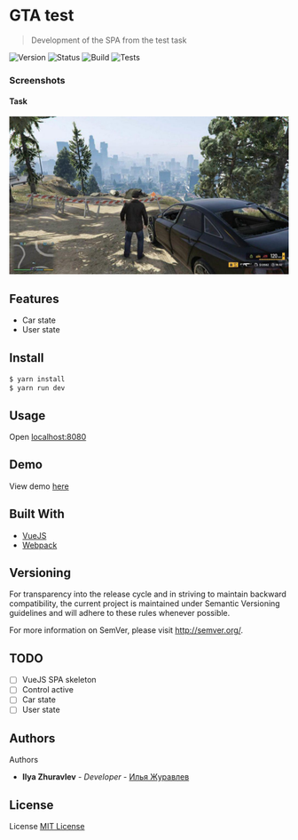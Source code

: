 # GTA test
> Development of the SPA from the test task

![Version](https://img.shields.io/badge/version-0.0.1-brightgreen.svg?longCache=true&style=flat-square)
![Status](https://img.shields.io/badge/status-stable-brightgreen.svg?longCache=true&style=flat-square)
![Build](https://img.shields.io/badge/build-passing-brightgreen.svg?longCache=true&style=flat-square)
![Tests](https://img.shields.io/badge/tests-%E2%9C%94%200%20%7C%20%E2%9C%98%200-brightgreen.svg?longCache=true&style=flat-square)

### Screenshots
#### Task
![Task](Task.jpg)

## Features
- Car state
- User state

## Install
```
$ yarn install
$ yarn run dev
```

## Usage
Open [localhost:8080](http://localhost:8080)

## Demo
View demo [here](http://localhost:8080)

## Built With
- [VueJS](https://vuejs.org/)
- [Webpack](https://webpack.js.org/)

## Versioning
For transparency into the release cycle and in striving to maintain backward compatibility, the current project is maintained under Semantic Versioning guidelines and will adhere to these rules whenever possible.

For more information on SemVer, please visit http://semver.org/.

## TODO
- [ ] VueJS SPA skeleton
- [ ] Control active
- [ ] Car state
- [ ] User state

## Authors
Authors
* **Ilya Zhuravlev** - *Developer* - [Илья Журавлев](https://vk.com/idev_dir)

## License
License [MIT License](http://http//opensource.org/licenses/mit-license.php)
